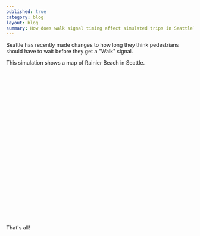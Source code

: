 ```yaml
---
published: true
category: blog
layout: blog
summary: How does walk signal timing affect simulated trips in Seattle?
---
```


Seattle has recently made changes to how long they think pedestrians should
have to wait before they get a "Walk" signal.

This simulation shows a map of Rainier Beach in Seattle.

<div id="simulation">
</div>

<style type="text/css"> 
#simulation {
  height: 400px;
}
</style>

<!-- <script type="text/javascript" src="/js/simulation.js"></script> -->
<script type="module">
  import { Simulation } from "/js/simulation.js";

  // TODO: pass in wasm URL
  let el = document.getElementById("simulation");
  let simulation = new Simulation(el);

  $(document).ready(async function() {
      await simulation.loadAndStart();
  });
</script>

That's all!

